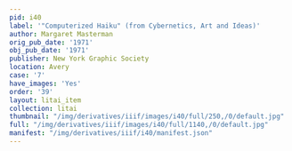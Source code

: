 ```yaml
---
pid: i40
label: '"Computerized Haiku" (from Cybernetics, Art and Ideas)'
author: Margaret Masterman
orig_pub_date: '1971'
obj_pub_date: '1971'
publisher: New York Graphic Society
location: Avery
case: '7'
have_images: 'Yes'
order: '39'
layout: litai_item
collection: litai
thumbnail: "/img/derivatives/iiif/images/i40/full/250,/0/default.jpg"
full: "/img/derivatives/iiif/images/i40/full/1140,/0/default.jpg"
manifest: "/img/derivatives/iiif/i40/manifest.json"
---
```

